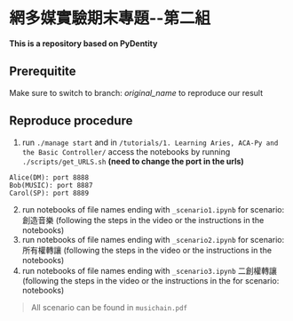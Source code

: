# 網多媒實驗期末專題--第二組

**This is a repository based on PyDentity**

## Prerequitite
Make sure to switch to branch: *original_name* to reproduce our result

## Reproduce procedure
1. run `./manage start`  and in `/tutorials/1. Learning Aries, ACA-Py and the Basic Controller/` access the notebooks by running `./scripts/get_URLS.sh`
**(need to change the port in the urls)**
```
Alice(DM): port 8888
Bob(MUSIC): port 8887 
Carol(SP): port 8889
```
2. run notebooks of file names ending with `_scenario1.ipynb` for scenario: 創造音樂
(following the steps in the video or the instructions in the notebooks)
3. run notebooks of file names ending with `_scenario2.ipynb` for scenario: 所有權轉讓
(following the steps in the video or the instructions in the notebooks)
4. run notebooks of file names ending with `_scenario3.ipynb` 二創權轉讓
(following the steps in the video or the instructions in the for scenario: notebooks)
> All scenario can be found in `musichain.pdf`





